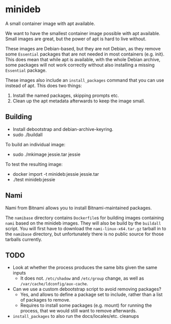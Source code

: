 minideb
=======

A small container image with apt available.

We want to have the smallest container image possible with
apt available. Small images are great, but the power of
apt is hard to live without.

These images are Debian-based, but they are not Debian, as
they remove some `Essential` packages that are not needed in
most containers (e.g. init). This does mean that while apt
is available, with the whole Debian archive, some packages
will not work correctly without also installing a missing
`Essential` package.

These images also include an `install_packages` command
that you can use instead of apt. This does two things:

  1. Install the named packages, skipping prompts etc.
  2. Clean up the apt metadata afterwards to keep the image small.

Building
--------

- Install debootstrap and debian-archive-keyring.
- sudo ./buildall

To build an individual image:

- sudo ./mkimage jessie.tar jessie

To test the resulting image:

- docker import -t minideb:jessie jessie.tar
- ./test minideb:jessie

Nami
----

Nami from Bitnami allows you to install Bitnami-maintained packages.

The `namibase` directory contains `Dockerfile`s for building images
containing `nami` based on the minideb images. They will also be build
by the `buildall` script. You will first have to download the
`nami-linux-x64.tar.gz` tarball in to the `namibase` directory, but
unfortunately there is no public source for those tarballs currently.

TODO
----

  - Look at whether the process produces the same bits given the same inputs
    - It does not. `/etc/shadow` and `/etc/group` change, as well as `/var/cache/ldconfig/aux-cache`.
  - Can we use a custom debootstrap script to avoid removing packages?
    - Yes, and allows to define a package set to include, rather than a list of packages to remove.
    - Requires to install some packages (e.g. mount) for running the process, that we would still
      want to remove afterwards.
  - `install_packages` to also run the docs/locales/etc. cleanups
